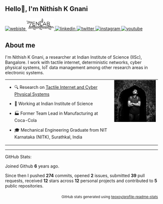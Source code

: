 <!--
### Hi there 👋

**nithishkgnani/nithishkgnani** is a ✨ _special_ ✨ repository because its `README.md` (this file) appears on your GitHub profile.

Here are some ideas to get you started:

- 🔭 I’m currently working on ...
- 🌱 I’m currently learning ...
- 👯 I’m looking to collaborate on ...
- 🤔 I’m looking for help with ...
- 💬 Ask me about ...
- 📫 How to reach me: ...
- 😄 Pronouns: ...
- ⚡ Fun fact: ...
-->

## Hello👋, I'm Nithish K Gnani  
  

<a href="https://nithishkgnani.github.io/" target="_blank">
<img src=https://shields.io/badge/website-%2324292e.svg?logo=github&style=for-the-badge&logoColor=white alt=webiste style="margin-bottom: 5px;" />
</a>
<a href="https://labs.dese.iisc.ac.in/zenlab/people/nithish-k-gnani/" target="_blank">
<img src="Media\ZENLab_Logo.png" width=90 alt=ZENLab />
</a>
<a href="https://linkedin.com/in/nithish-k-gnani" target="_blank">
<img src=https://img.shields.io/badge/linkedin-%231E77B5.svg?&style=for-the-badge&logo=linkedin&logoColor=white alt=linkedin style="margin-bottom: 5px;" />
<!-- </a>
<a href="https://nithishkgnani.wordpress.com/" target="_blank">
<img src=https://img.shields.io/badge/wordpress-%2325586F.svg?&style=for-the-badge&logo=wordpress&logoColor=white alt=wordpress style="margin-bottom: 5px;" />
</a> -->
<!-- <a href="https://github.com/nithishkgnani" target="_blank">
<img src=https://img.shields.io/badge/github-%2324292e.svg?&style=for-the-badge&logo=github&logoColor=white alt=github style="margin-bottom: 5px;" />
</a> -->
<a href="https://twitter.com/nithishkgnani" target="_blank">
<img src=https://img.shields.io/badge/twitter-%2300acee.svg?&style=for-the-badge&logo=twitter&logoColor=white alt=twitter style="margin-bottom: 5px;" />
</a>
<a href="https://instagram.com/nithishkgnani" target="_blank">
<img src=https://img.shields.io/badge/instagram-%23820AEC.svg?&style=for-the-badge&logo=instagram&logoColor=white alt=instagram style="margin-bottom: 5px;" />
</a>
<a href="https://www.youtube.com/@sapienprime" target="_blank">
<img src=https://img.shields.io/badge/youtube-%23EE4831.svg?&style=for-the-badge&logo=youtube&logoColor=white alt=youtube style="margin-bottom: 5px;" />
</a>  


## About me  
I'm Nithish K Gnani, a researcher at Indian Institute of Science (IISc), Bangalore.
I work with tactile internet, deterministic networks, cyber physical systems, IoT data management among other research areas in electronic systems.  
  

 


<table><tr><td valign="top" width="70%">

- 🔍 Research on [Tactile Internet and Cyber Physical Systems](https://labs.dese.iisc.ac.in/zenlab/ongoing-projects/tsn/)  
  
- 💼 Working at Indian Institute of Science      

- 🏭 Former Team Lead in Manufacturing at Coca-Cola    

- 🎓 Mechanical Engineering Graduate from NIT Karnataka (NITK), Surathkal, India  


</td><td valign="top" width="30%">
<div align="center">
<img src="Media/DP_sakleshpur_01.jpeg" align="center" style="width: 100%" />
</div>  

</td></tr></table>  

---

GitHub Stats:

Joined Github **6** years ago.

Since then I pushed **274** commits, opened **2** issues, submitted **39** pull requests, received **12** stars across **12** personal projects and contributed to **5** public repositories.

<!-- 
Most used languages across my projects:

![JavaScript](https://img.shields.io/static/v1?style=flat-square&label=%E2%A0%80&color=555&labelColor=%23f1e05a&message=JavaScript%EF%B8%B192.2%25)
![Python](https://img.shields.io/static/v1?style=flat-square&label=%E2%A0%80&color=555&labelColor=%233572A5&message=Python%EF%B8%B14.2%25)
![P4](https://img.shields.io/static/v1?style=flat-square&label=%E2%A0%80&color=555&labelColor=%237055b5&message=P4%EF%B8%B12%25)
![HTML](https://img.shields.io/static/v1?style=flat-square&label=%E2%A0%80&color=555&labelColor=%23e34c26&message=HTML%EF%B8%B11.3%25)
![Other](https://img.shields.io/static/v1?style=flat-square&label=%E2%A0%80&color=555&labelColor=%23ededed&message=Other%EF%B8%B10.1%25)
 -->

<p align="right"><sub>GitHub stats generated using <a href="https://github.com/marketplace/actions/profile-readme-stats">teoxoy/profile-readme-stats</a></sub></p>

